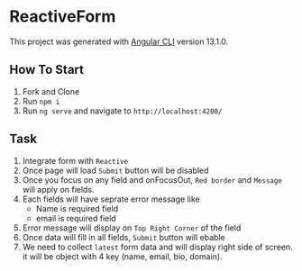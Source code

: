 # ReactiveForm

This project was generated with [Angular CLI](https://github.com/angular/angular-cli) version 13.1.0.

## How To Start

1) Fork and Clone
2) Run `npm i`
3) Run `ng serve` and navigate to `http://localhost:4200/`

## Task

1) Integrate form with `Reactive` 
2) Once page will load `Submit` button will be disabled
3) Once you focus on any field and onFocusOut, `Red border` and `Message` will apply on fields. 
4) Each fields will have seprate error message like 
    * Name is required field
    * email is required field
5) Error message will display on `Top Right Corner` of the field  
6) Once data will fill in all fields, `Submit` button will ebable
7) We need to collect `latest` form data and will display right side of screen. it will be object with 4 key (name, email, bio, domain).
